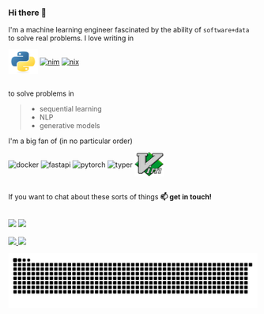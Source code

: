 ### Hi there 👋

I'm a machine learning engineer fascinated by the ability of `software+data` to solve real problems. I love writing in

<div style="display: inline_block">
  <a href="https://www.python.org"><img align="center" alt="python" height="50" width="60" src="https://raw.githubusercontent.com/devicons/devicon/master/icons/python/python-original.svg"></a>
  <a href="https://nim-lang.org"><img align="center" alt="nim" height="50" width="60" src="https://upload.wikimedia.org/wikipedia/commons/e/e3/Nim_logo.svg"></a>
  <a href="https://github.com/NixOS"><img align="center" alt="nix" height="50" width="60" src="https://avatars.githubusercontent.com/u/487568?s=200&v=4"></a>
</div><br>

to solve problems in

> - sequential learning
> - NLP
> - generative models

I'm a big fan of (in no particular order)

<div style="display: inline_block">
  <img align="center" alt="docker" height="50" width="60" src="https://avatars.githubusercontent.com/u/5429470?s=200&v=4">
  <img align="center" alt="fastapi" height="50" width="100" src="https://raw.githubusercontent.com/tiangolo/fastapi/master/docs/en/docs/img/logo-teal-vector.svg">
  <img align="center" alt="pytorch" height="50" width="100" src="https://upload.wikimedia.org/wikipedia/commons/c/c6/PyTorch_logo_black.svg">
  <img align="center" alt="typer" height="50" width="60" src="https://raw.githubusercontent.com/tiangolo/typer/master/docs/img/icon-black.svg">
  <img align="center" alt="vim" height="50" width="60" src="https://raw.githubusercontent.com/devicons/devicon/master/icons/vim/vim-original.svg">
</div><br>

If you want to chat about these sorts of things **📫 get in touch!**

<div style="display: inline_block"><br>
  <a href = "mailto:chris.william.addy@gmail.com"><img src="https://img.shields.io/badge/-Gmail-%23333?style=for-the-badge&logo=gmail&logoColor=white" target="_blank"></a>
  <a href="https://www.linkedin.com/in/christopheraddy" target="_blank"><img src="https://img.shields.io/badge/-LinkedIn-%230077B5?style=for-the-badge&logo=linkedin&logoColor=white" target="_blank"></a>
 </div>

<!--
**chrisaddy/chrisaddy** is a ✨ _special_ ✨ repository because its `README.md` (this file) appears on your GitHub profile.

Here are some ideas to get you started:

- 🔭 I’m currently working on ...
- 🌱 I’m currently learning ...
- 👯 I’m looking to collaborate on ...
- 🤔 I’m looking for help with ...
- 💬 Ask me about ...
- 
- 😄 Pronouns: ...
- ⚡ Fun fact: ...
-->



<div>
  <br>
  <a href="https://github.com/chrisaddy">
  <img height="180em" src="https://github-readme-stats.vercel.app/api?username=chrisaddy&show_icons=true&theme=dark&include_all_commits=true&count_private=true"/>
  <img height="180em" src="https://github-readme-stats.vercel.app/api/top-langs/?username=chrisaddy&layout=compact&langs_count=7&theme=dark"/>
</div>

![Snake animation](https://raw.githubusercontent.com/chrisaddy/chrisaddy/output/github-contribution-grid-snake.svg)

